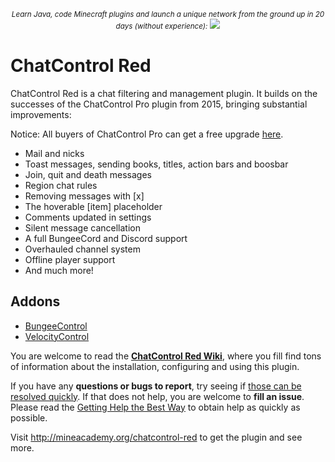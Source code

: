 <p align="center">
  <small><i>Learn Java, code Minecraft plugins and launch a unique network from the ground up in 20 days (without experience):</i></small>
  <a href="https://mineacademy.org/project-orion?st=github&sc=chatcontrol&utm_source=github&utm_medium=overview&utm_campaign=chatcontrol">
    <img src="https://i.imgur.com/SVHA9Kf.png" />
  </a>
</p>

# ChatControl Red
ChatControl Red is a chat filtering and management plugin. It builds on the successes of the ChatControl Pro plugin from 2015, bringing substantial improvements:

Notice: All buyers of ChatControl Pro can get a free upgrade [here](http://mineacademy.org/chatcontrol-red).

* Mail and nicks
* Toast messages, sending books, titles, action bars and boosbar
* Join, quit and death messages
* Region chat rules
* Removing messages with \[x\]
* The hoverable \[item\] placeholder
* Comments updated in settings
* Silent message cancellation
* A full BungeeCord and Discord support
* Overhauled channel system
* Offline player support
* And much more!

## Addons

* [BungeeControl](https://builtbybit.com/resources/24248/)
* [VelocityControl](https://builtbybit.com/resources/43226/)

You are welcome to read the **[ChatControl Red Wiki](https://github.com/kangarko/ChatControl-Red/wiki)**, where you fill find tons of information about the installation, configuring and using this plugin.

If you have any **questions or bugs to report**, try seeing if [those can be resolved quickly](https://github.com/kangarko/ChatControl-Red/wiki/Common-Issues). If that does not help, you are welcome to **fill an issue**. Please read the [Getting Help the Best Way](https://github.com/kangarko/ChatControl-Red/wiki/Getting-Help-The-Right-Way) to obtain help as quickly as possible.

Visit http://mineacademy.org/chatcontrol-red to get the plugin and see more.
